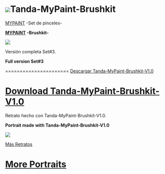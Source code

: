 ![](https://dl.dropboxusercontent.com/u/6425188/eLeDeTe/Mypaint.png)Tanda-MyPaint-Brushkit
======================

[MYPAINT](http://mypaint.org) -Set de pinceles-

**[MYPAINT](http://mypaint.org) -Brushkit-**

![](https://dl.dropboxusercontent.com/u/6425188/eLeDeTe/Descargas/Tanda-MyPaint-Brushkit-V1.0.jpg)

Versión completa Set#3.

**Full version Set#3**

======================
[Descargar Tanda-MyPaint-Brushkit-V1.0](http://lodetanda.blogspot.com/p/brushkitmypaint.html)

**[Download Tanda-MyPaint-Brushkit-V1.0](http://lodetanda.blogspot.com/p/brushkitmypaint.html)**
======================

Retrato hecho con Tanda-MyPaint-Brushkit-V1.0.

**Portrait made with Tanda-MyPaint-Brushkit-V1.0**

![](https://dl.dropboxusercontent.com/u/6425188/eLeDeTe/Retratos/SalvadorDali.jpg)

[Más Retratos](http://lodetanda.blogspot.com/p/retratos.html)

**[More Portraits](http://lodetanda.blogspot.com/p/retratos.html)**
======================
